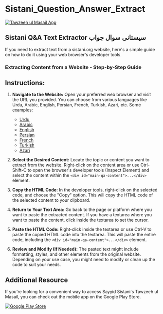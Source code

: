 # Sistani_Question_Answer_Extract

[![Tawzeeh ul Masail App](https://play-lh.googleusercontent.com/RNryEQ3VjBNeo6Mqi9-pd5kgbVK5iqd7R9fn1Nthc-W_nXY_UXKU8gEJM5BZNxiVyQ=w240-h480)](https://play.google.com/store/apps/details?id=com.haiderart.sistanitauzeehulmasail)

## Sistani Q&A Text Extractor سیستانی سوال جواب

If you need to extract text from a sistani.org website, here's a simple guide on how to do it using your web browser's developer tools.
### Extracting Content from a Website - Step-by-Step Guide

## Instructions:
1. **Navigate to the Website:** Open your preferred web browser and visit the URL you provided. You can choose from various languages like Urdu, Arabic, English, Persian, French, Turkish, Azari, etc. Some examples:
   - [Urdu](https://www.sistani.org/urdu/qa/)
   - [Arabic](https://www.sistani.org/arabic/qa/)
   - [English](https://www.sistani.org/english/qa/)
   - [Persian](https://www.sistani.org/persian/qa/)
   - [French](https://www.sistani.org/french/qa/)
   - [Turkish](https://www.sistani.org/turkish/qa/)
   - [Azari](https://www.sistani.org/azari/qa/)

2. **Select the Desired Content:** Locate the topic or content you want to extract from the website. Right-click on the content area or use Ctrl-Shift-C to open the browser's developer tools (Inspect Element) and select the content within the `<div id="main-qa-content">...</div>` element.

3. **Copy the HTML Code:** In the developer tools, right-click on the selected code, and choose the "Copy" option. This will copy the HTML code of the selected content to your clipboard.

4. **Return to Your Text Area:** Go back to the page or platform where you want to paste the extracted content. If you have a textarea where you want to paste the content, click inside the textarea to set the cursor.

5. **Paste the HTML Code:** Right-click inside the textarea or use Ctrl-V to paste the copied HTML code into the textarea. This will paste the entire code, including the `<div id="main-qa-content">...</div>` element.

6. **Review and Modify (If Needed):** The pasted text might include formatting, styles, and other elements from the original website. Depending on your use case, you might need to modify or clean up the code to suit your needs.


## Additional Resource

If you're looking for a convenient way to access Sayyid Sistani's Tawzeeh ul Masail, you can check out the mobile app on the Google Play Store.

[![Google Play Store](https://play.google.com/intl/en_us/badges/static/images/badges/en_badge_web_generic.png)](https://play.google.com/store/apps/details?id=com.haiderart.sistanitauzeehulmasail)
